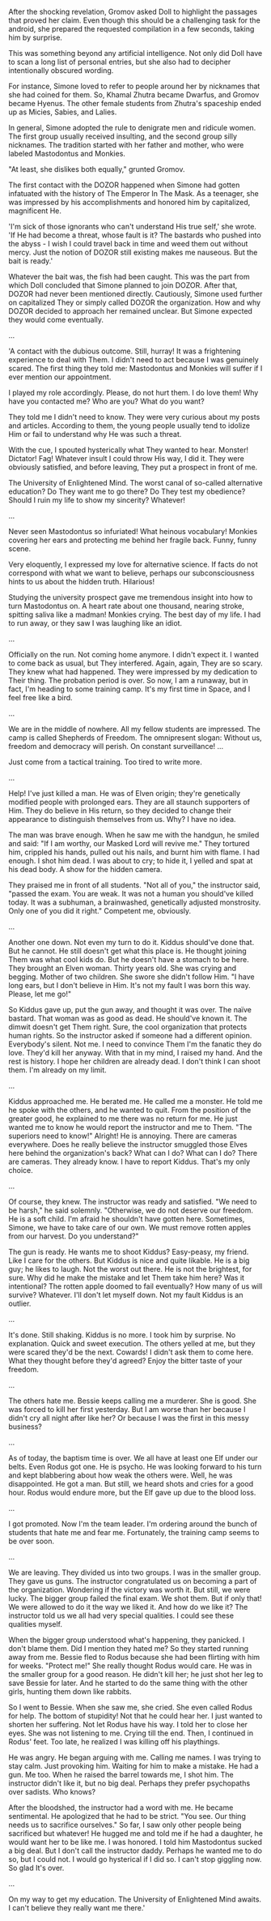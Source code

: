 After the shocking revelation, Gromov asked Doll to highlight the passages that proved her claim. Even though this should be a challenging task for the android, she prepared the requested compilation in a few seconds, taking him by surprise.

This was something beyond any artificial intelligence. Not only did Doll have to scan a long list of personal entries, but she also had to decipher intentionally obscured wording.

For instance, Simone loved to refer to people around her by nicknames that she had coined for them. So, Khamal Zhutra became Dwarfus, and Gromov became Hyenus. The other female students from Zhutra's spaceship ended up as Micies, Sabies, and Lalies.

In general, Simone adopted the rule to denigrate men and ridicule women. The first group usually received insulting, and the second group silly nicknames. The tradition started with her father and mother, who were labeled Mastodontus and Monkies.

"At least, she dislikes both equally," grunted Gromov.

The first contact with the DOZOR happened when Simone had gotten infatuated with the history of The Emperor In The Mask. As a teenager, she was impressed by his accomplishments and honored him by capitalized, magnificent He.

'I'm sick of those ignorants who can't understand His true self,' she wrote. 'If He had become a threat, whose fault is it? The bastards who pushed into the abyss - I wish I could travel back in time and weed them out without mercy. Just the notion of DOZOR still existing makes me nauseous. But the bait is ready.'

Whatever the bait was, the fish had been caught. This was the part from which Doll concluded that Simone planned to join DOZOR. After that, DOZOR had never been mentioned directly. Cautiously, Simone used further on capitalized They or simply called DOZOR the organization. How and why DOZOR decided to approach her remained unclear. But Simone expected they would come eventually.

…

'A contact with the dubious outcome. Still, hurray! It was a frightening experience to deal with Them. I didn't need to act because I was genuinely scared. The first thing they told me: Mastodontus and Monkies will suffer if I ever mention our appointment. 

I played my role accordingly. Please, do not hurt them. I do love them! Why have you contacted me? Who are you? What do you want?

They told me I didn't need to know. They were very curious about my posts and articles. According to them, the young people usually tend to idolize Him or fail to understand why He was such a threat. 

With the cue, I spouted hysterically what They wanted to hear. Monster! Dictator! Fag! Whatever insult I could throw His way, I did it. They were obviously satisfied, and before leaving, They put a prospect in front of me. 

The University of Enlightened Mind. The worst canal of so-called alternative education? Do They want me to go there? Do They test my obedience? Should I ruin my life to show my sincerity? Whatever!

…

Never seen Mastodontus so infuriated! What heinous vocabulary! Monkies covering her ears and protecting me behind her fragile back. Funny, funny scene. 

Very eloquently, I expressed my love for alternative science. If facts do not correspond with what we want to believe, perhaps our subconsciousness hints to us about the hidden truth. Hilarious! 

Studying the university prospect gave me tremendous insight into how to turn Mastodontus on. A heart rate about one thousand, nearing stroke, spitting saliva like a madman! Monkies crying. The best day of my life. I had to run away, or they saw I was laughing like an idiot.

…

Officially on the run. Not coming home anymore. I didn't expect it. I wanted to come back as usual, but They interfered. Again, again, They are so scary. They knew what had happened. They were impressed by my dedication to Their thing. The probation period is over. So now, I am a runaway, but in fact, I'm heading to some training camp. It's my first time in Space, and I feel free like a bird.

…

We are in the middle of nowhere. All my fellow students are impressed. The camp is called Shepherds of Freedom. The omnipresent slogan: Without us, freedom and democracy will perish. On constant surveillance!
…

Just come from a tactical training. Too tired to write more. 

…

Help! I've just killed a man. He was of Elven origin; they're genetically modified people with prolonged ears. They are all staunch supporters of Him. They do believe in His return, so they decided to change their appearance to distinguish themselves from us. Why? I have no idea. 

The man was brave enough. When he saw me with the handgun, he smiled and said: "If I am worthy, our Masked Lord will revive me." They tortured him, crippled his hands, pulled out his nails, and burnt him with flame. I had enough. I shot him dead. I was about to cry; to hide it, I yelled and spat at his dead body. A show for the hidden camera. 

They praised me in front of all students. "Not all of you," the instructor said, "passed the exam. You are weak. It was not a human you should've killed today. It was a subhuman, a brainwashed, genetically adjusted monstrosity. Only one of you did it right."
Competent me, obviously.

…

Another one down. Not even my turn to do it. Kiddus should've done that. But he cannot. He still doesn't get what this place is. He thought joining Them was what cool kids do. But he doesn't have a stomach to be here. They brought an Elven woman. Thirty years old. She was crying and begging. Mother of two children. She swore she didn't follow Him. "I have long ears, but I don't believe in Him. It's not my fault I was born this way. Please, let me go!"

So Kiddus gave up, put the gun away, and thought it was over. The naïve bastard. That woman was as good as dead. He should've known it. The dimwit doesn't get Them right. Sure, the cool organization that protects human rights. So the instructor asked if someone had a different opinion. Everybody's silent. Not me. I need to convince Them I'm the fanatic they do love. They'd kill her anyway. With that in my mind, I raised my hand. And the rest is history. I hope her children are already dead. I don't think I can shoot them. I'm already on my limit. 

…

Kiddus approached me. He berated me. He called me a monster. He told me he spoke with the others, and he wanted to quit. From the position of the greater good, he explained to me there was no return for me. He just wanted me to know he would report the instructor and me to Them. "The superiors need to know!" Alright! He is annoying. There are cameras everywhere. Does he really believe the instructor smuggled those Elves here behind the organization's back? What can I do? What can I do? There are cameras. They already know. I have to report Kiddus. That's my only choice.

…

Of course, they knew. The instructor was ready and satisfied. "We need to be harsh," he said solemnly. "Otherwise, we do not deserve our freedom. He is a soft child. I'm afraid he shouldn't have gotten here. Sometimes, Simone, we have to take care of our own. We must remove rotten apples from our harvest. Do you understand?"

The gun is ready. He wants me to shoot Kiddus? Easy-peasy, my friend. Like I care for the others. But Kiddus is nice and quite likable. He is a big guy; he likes to laugh. Not the worst out there. He is not the brightest, for sure. Why did he make the mistake and let Them take him here? Was it intentional? The rotten apple doomed to fail eventually? How many of us will survive? Whatever. I'll don't let myself down. Not my fault Kiddus is an outlier.

…

It's done. Still shaking. Kiddus is no more. I took him by surprise. No explanation. Quick and sweet execution. The others yelled at me, but they were scared they'd be the next. Cowards! I didn't ask them to come here. What they thought before they'd agreed? Enjoy the bitter taste of your freedom.

…

The others hate me. Bessie keeps calling me a murderer. She is good. She was forced to kill her first yesterday. But I am worse than her because I didn't cry all night after like her? Or because I was the first in this messy business?

…

As of today, the baptism time is over. We all have at least one Elf under our belts. Even Rodus got one. He is psycho. He was looking forward to his turn and kept blabbering about how weak the others were. Well, he was disappointed. He got a man. But still, we heard shots and cries for a good hour. Rodus would endure more, but the Elf gave up due to the blood loss.

…

I got promoted. Now I'm the team leader. I'm ordering around the bunch of students that hate me and fear me. Fortunately, the training camp seems to be over soon.

…

We are leaving. They divided us into two groups. I was in the smaller group. They gave us guns. The instructor congratulated us on becoming a part of the organization. Wondering if the victory was worth it. But still, we were lucky. The bigger group failed the final exam. We shot them. But if only that! We were allowed to do it the way we liked it. And how do we like it? The instructor told us we all had very special qualities. I could see these qualities myself.

When the bigger group understood what's happening, they panicked. I don't blame them. Did I mention they hated me? So they started running away from me. Bessie fled to Rodus because she had been flirting with him for weeks. "Protect me!" She really thought Rodus would care. He was in the smaller group for a good reason. He didn't kill her; he just shot her leg to save Bessie for later. And he started to do the same thing with the other girls, hunting them down like rabbits.

So I went to Bessie. When she saw me, she cried. She even called Rodus for help. The bottom of stupidity! Not that he could hear her. I just wanted to shorten her suffering. Not let Rodus have his way. I told her to close her eyes. She was not listening to me. Crying till the end. Then, I continued in Rodus' feet. Too late, he realized I was killing off his playthings.

He was angry. He began arguing with me. Calling me names. I was trying to stay calm. Just provoking him. Waiting for him to make a mistake. He had a gun. Me too. When he raised the barrel towards me, I shot him. The instructor didn't like it, but no big deal. Perhaps they prefer psychopaths over sadists. Who knows?

After the bloodshed, the instructor had a word with me. He became sentimental. He apologized that he had to be strict. "You see. Our thing needs us to sacrifice ourselves." So far, I saw only other people being sacrificed but whatever! He hugged me and told me if he had a daughter, he would want her to be like me. I was honored. I told him Mastodontus sucked a big deal. But I don't call the instructor daddy. Perhaps he wanted me to do so, but I could not. I would go hysterical if I did so. I can't stop giggling now. So glad It's over.

…

On my way to get my education. The University of Enlightened Mind awaits. I can't believe they really want me there.'
